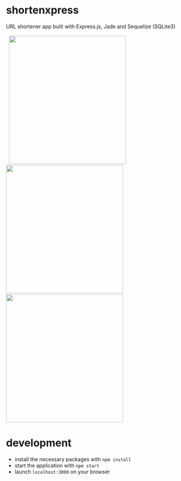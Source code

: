 # shortenxpress

URL shortener app built with Express.js, Jade and Sequelize (SQLite3) <br><br>
&nbsp;&nbsp;<img src="https://user-images.githubusercontent.com/57678928/169661465-8b267cfc-6bbc-4556-82d1-b7238bf8d0ea.png" height="350px" width="320px">&nbsp;&nbsp;
<img src="https://user-images.githubusercontent.com/57678928/169661459-a59028f5-18ff-449f-9f23-1c9f48079ce3.png" height="350px" width="320px">&nbsp;&nbsp;
<img src="https://user-images.githubusercontent.com/57678928/169661581-86432221-4ccf-41f7-b442-a97c9bd2a813.png" height="350px" width="320px">

# development

- install the necessary packages with `npm install`
- start the application with `npm start`
- launch `localhost:3000` on your browser
